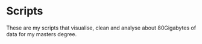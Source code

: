 # Scripts
These are my scripts that visualise, clean and analyse about 80Gigabytes of data for my masters degree.

